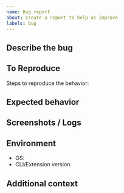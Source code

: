 ```yaml
---
name: Bug report
about: Create a report to help us improve
labels: bug
---
```


## Describe the bug

## To Reproduce
Steps to reproduce the behavior:

## Expected behavior

## Screenshots / Logs

## Environment
- OS:
- CLI/Extension version:

## Additional context

